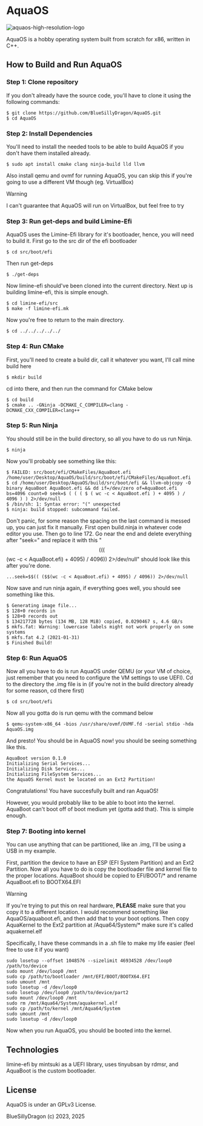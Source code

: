 # AquaOS
![aquaos-high-resolution-logo](https://github.com/user-attachments/assets/5438a573-6d78-4a0d-bb0a-c9aa12c1e15f)

AquaOS is a hobby operating system built from scratch for x86, written in C++.

## How to Build and Run AquaOS

### Step 1: Clone repository

If you don't already have the source code, you'll have to clone it using the following commands:
```
$ git clone https://github.com/BlueSillyDragon/AquaOS.git
$ cd AquaOS
```

### Step 2: Install Dependencies

You'll need to install the needed tools to be able to build AquaOS if you don't have them installed already.
```
$ sudo apt install cmake clang ninja-build lld llvm
```
Also install qemu and ovmf for running AquaOS, you can skip this if you're going to use a different VM though (eg. VirtualBox)
> [!WARNING]
> I can't guarantee that AquaOS will run on VirtualBox, but feel free to try

### Step 3: Run get-deps and build Limine-Efi

AquaOS uses the Limine-Efi library for it's bootloader, hence, you will need to build it.
First go to the src dir of the efi bootloader
```
$ cd src/boot/efi
```
Then run get-deps
```
$ ./get-deps
```
Now limine-efi should've been cloned into the current directory.
Next up is building limine-efi, this is simple enough.
```
$ cd limine-efi/src
$ make -f limine-efi.mk
```
Now you're free to return to the main directory.
```
$ cd ../../../../../
```

### Step 4: Run CMake

First, you'll need to create a build dir, call it whatever you want, I'll call mine build here
```
$ mkdir build
```
cd into there, and then run the command for CMake below
```
$ cd build
$ cmake .. -GNinja -DCMAKE_C_COMPILER=clang -DCMAKE_CXX_COMPILER=clang++
```

### Step 5: Run Ninja

You should still be in the build directory, so all you have to do us run Ninja.
```
$ ninja
```
Now you'll probably see something like this:
```
$ FAILED: src/boot/efi/CMakeFiles/AquaBoot.efi /home/user/Desktop/AquaOS/build/src/boot/efi/CMakeFiles/AquaBoot.efi 
$ cd /home/user/Desktop/AquaOS/build/src/boot/efi && llvm-objcopy -O binary AquaBoot AquaBoot.efi && dd if=/dev/zero of=AquaBoot.efi bs=4096 count=0 seek=$ ( ( ( $ ( wc -c < AquaBoot.efi ) + 4095 ) / 4096 ) ) 2>/dev/null
$ /bin/sh: 1: Syntax error: "(" unexpected
$ ninja: build stopped: subcommand failed.
```
Don't panic, for some reason the spacing on the last command is messed up, you can just fix it manually.
First open build.ninja in whatever code editor you use. Then go to line 172.
Go near the end and delete everything after "seek=" and replace it with this "$$(( ($$(wc -c < AquaBoot.efi) + 4095) / 4096)) 2>/dev/null" should look like this after you're done.
```
...seek=$$(( ($$(wc -c < AquaBoot.efi) + 4095) / 4096)) 2>/dev/null
```

Now save and run ninja again, if everything goes well, you should see something like this.
```
$ Generating image file...
$ 128+0 records in
$ 128+0 records out
$ 134217728 bytes (134 MB, 128 MiB) copied, 0.0290467 s, 4.6 GB/s
$ mkfs.fat: Warning: lowercase labels might not work properly on some systems
$ mkfs.fat 4.2 (2021-01-31)
$ Finished Build!
```

### Step 6: Run AquaOS

Now all you have to do is run AquaOS under QEMU (or your VM of choice, just remember that you need to configure the VM settings to use UEFI).
Cd to the directory the .img file is in (if you're not in the build directory already for some reason, cd there first)
```
$ cd src/boot/efi
```
Now all you gotta do is run qemu with the command below
```
$ qemu-system-x86_64 -bios /usr/share/ovmf/OVMF.fd -serial stdio -hda AquaOS.img
```
And presto! You should be in AquaOS now! you should be seeing something like this.
```
AquaBoot version 0.1.0
Initializing Serial Services...
Initializing Disk Services...
Initializing FileSystem Services...
the AquaOS Kernel must be located on an Ext2 Partition!
```
Congratulations! You have succesfully built and ran AquaOS!

However, you would probably like to be able to boot into the kernel. AquaBoot can't boot off of boot medium yet (gotta add that). This is simple enough.

### Step 7: Booting into kernel

You can use anything that can be partitioned, like an .img, I'll be using a USB in my example.

First, partition the device to have an ESP (EFI System Partition) and an Ext2 Partition. Now all you have to do is copy the bootloader file and kernel file
to the proper locations. AquaBoot should be copied to EFI/BOOT/* and rename AquaBoot.efi to BOOTX64.EFI
> [!WARNING]
> If you're trying to put this on real hardware, **PLEASE** make sure that you copy it to a different location.
> I would recommend something like AquaOS/aquaboot.efi, and then add that to your boot options.
Then copy AquaKernel to the Ext2 partition at /Aqua64/System/* make sure it's called aquakernel.elf

Specifically, I have these commands in a .sh file to make my life easier (feel free to use it if you want)
```
sudo losetup --offset 1048576 --sizelimit 46934528 /dev/loop0 /path/to/device
sudo mount /dev/loop0 /mnt
sudo cp /path/to/bootloader /mnt/EFI/BOOT/BOOTX64.EFI
sudo umount /mnt
sudo losetup -d /dev/loop0
sudo losetup /dev/loop0 /path/to/device/part2
sudo mount /dev/loop0 /mnt
sudo rm /mnt/Aqua64/System/aquakernel.elf
sudo cp /path/to/kernel /mnt/Aqua64/System
sudo umount /mnt
sudo losetup -d /dev/loop0
```
Now when you run AquaOS, you should be booted into the kernel.

## Technologies
limine-efi by mintsuki as a UEFI library, uses tinyubsan by rdmsr, and AquaBoot is the custom bootloader.

## License
AquaOS is under an GPLv3 License.

BlueSillyDragon (c) 2023, 2025
